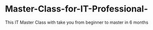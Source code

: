 # Master-Class-for-IT-Professional-
This IT Master Class with take you from beginner to master in 6 months
